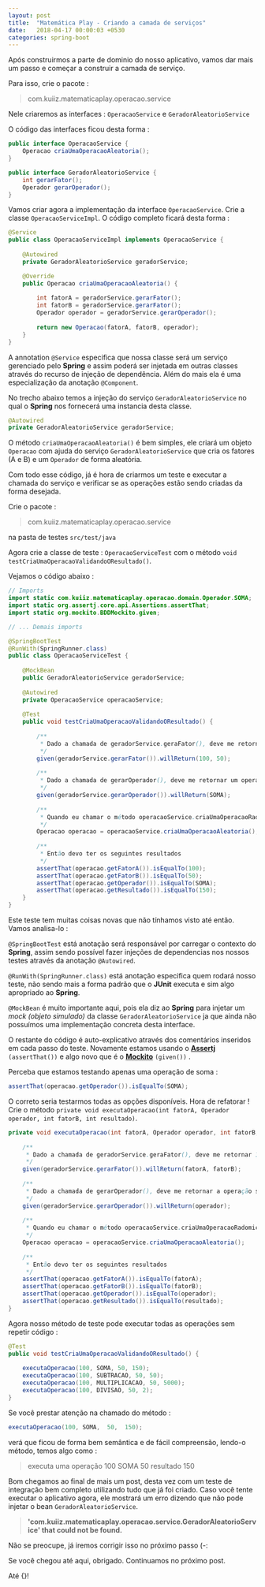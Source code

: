 ```yaml
---
layout: post
title:  "Matemática Play - Criando a camada de serviços"
date:   2018-04-17 00:00:03 +0530
categories: spring-boot
---
```



Após construirmos a parte de dominio do nosso aplicativo, vamos dar mais um passo e começar a construir a camada de serviço.

Para isso, crie o pacote :
> com.kuiiz.matematicaplay.operacao.service

Nele criaremos as interfaces : ```OperacaoService```  e ```GeradorAleatorioService```

O código das interfaces ficou desta forma :
```java
public interface OperacaoService {
	Operacao criaUmaOperacaoAleatoria();
}
```
```java
public interface GeradorAleatorioService {
	int gerarFator();
	Operador gerarOperador();	
}
```
Vamos criar agora a implementação da interface ```OperacaoService```. Crie a classe  ```OperacaoServiceImpl```.
O código completo ficará desta forma : 

```java
@Service
public class OperacaoServiceImpl implements OperacaoService {
	
	@Autowired
	private GeradorAleatorioService geradorService;

	@Override
	public Operacao criaUmaOperacaoAleatoria() {
		
		int fatorA = geradorService.gerarFator();
		int fatorB = geradorService.gerarFator();
		Operador operador = geradorService.gerarOperador();
		
		return new Operacao(fatorA, fatorB, operador);
	}
}
```
A annotation ```@Service``` especifica  que nossa classe será um serviço gerenciado pelo **Spring** e assim poderá ser injetada em outras classes através do recurso de injeção de dependência. Além do mais ela é uma especialização da anotação ```@Component```.

No trecho abaixo temos a injeção do serviço ```GeradorAleatorioService```  no qual o **Spring** nos fornecerá uma instancia desta classe.

```java
@Autowired  
private GeradorAleatorioService geradorService;
```

O método ```criaUmaOperacaoAleatoria()``` é bem simples, ele criará um objeto ```Operacao``` com ajuda do serviço ```GeradorAleatorioService```  que cria os fatores (A e B) e um ```Operador``` de forma aleatória.

Com todo esse código, já é hora de criarmos um teste e executar a chamada do serviço e verificar se as operações estão sendo criadas da forma desejada.

Crie o pacote :
> com.kuiiz.matematicaplay.operacao.service

na pasta de testes ```src/test/java```

Agora crie a classe de teste : ```OperacaoServiceTest``` com o método ```void testCriaUmaOperacaoValidandoOResultado()```.

Vejamos o código abaixo :
```java
// Imports 
import static com.kuiiz.matematicaplay.operacao.domain.Operador.SOMA;
import static org.assertj.core.api.Assertions.assertThat;
import static org.mockito.BDDMockito.given;

// ... Demais imports

@SpringBootTest
@RunWith(SpringRunner.class)
public class OperacaoServiceTest {
	
	@MockBean
	public GeradorAleatorioService geradorService;
	
	@Autowired
	private OperacaoService operacaoService;
	
	@Test
	public void testCriaUmaOperacaoValidandoOResultado() {		
		
		/**
		 * Dado a chamada de geradorService.geraFator(), deve me retornar 100 e 50
		 */
		given(geradorService.gerarFator()).willReturn(100, 50);
		
		/**
		 * Dado a chamada de gerarOperador(), deve me retornar um operador (+ - * \/)
		 */
		given(geradorService.gerarOperador()).willReturn(SOMA);
		
		/**
		 * Quando eu chamar o método operacaoService.criaUmaOperacaoRadomica()
		 */
		Operacao operacao = operacaoService.criaUmaOperacaoAleatoria();
		
		/**
		 * Então devo ter os seguintes resultados
		 */
		assertThat(operacao.getFatorA()).isEqualTo(100);
		assertThat(operacao.getFatorB()).isEqualTo(50);
		assertThat(operacao.getOperador()).isEqualTo(SOMA);
		assertThat(operacao.getResultado()).isEqualTo(150);
	}
}
```
Este teste tem muitas coisas novas que não tínhamos visto até então. Vamos analisa-lo :

```@SpringBootTest``` está anotação será responsável por carregar o contexto do **Spring**, assim sendo possível fazer injeções de dependencias nos nossos testes através da anotação ```@Autowired```.

```@RunWith(SpringRunner.class)``` está anotação especifica quem rodará nosso teste, não sendo mais a forma padrão que o **JUnit** executa e sim algo apropriado ao **Spring**.

```@MockBean``` é muito importante aqui, pois ela diz ao **Spring** para injetar um *mock (objeto simulado)* da classe  ```GeradorAleatorioService``` ja que ainda não possuímos uma implementação concreta desta interface.

O restante do código é auto-explicativo através dos comentários inseridos em cada passo do teste. Novamente estamos usando o **[Assertj](http://joel-costigliola.github.io/assertj)** ```(assertThat())``` e algo novo que é o **[Mockito](http://site.mockito.org/)** ```(given())``` .

Perceba que estamos testando apenas uma operação de soma :
```java
assertThat(operacao.getOperador()).isEqualTo(SOMA);
```
O correto seria testarmos todas as opções disponíveis. Hora de refatorar !
Crie o método ```private void executaOperacao(int fatorA, Operador operador, int fatorB, int resultado)```.

```java
private void executaOperacao(int fatorA, Operador operador, int fatorB, int resultado) {
		
	/**
	 * Dado a chamada de geradorService.geraFator(), deve me retornar 100 e 50
	 */
	given(geradorService.gerarFator()).willReturn(fatorA, fatorB);
		
	/**
	 * Dado a chamada de gerarOperador(), deve me retornar a operação soma (Operador.DIVISAO)
	 */
	given(geradorService.gerarOperador()).willReturn(operador);
		
	/**
	 * Quando eu chamar o método operacaoService.criaUmaOperacaoRadomica()
	 */
	Operacao operacao = operacaoService.criaUmaOperacaoAleatoria();
		
	/**
	 * Então devo ter os seguintes resultados
	 */
	assertThat(operacao.getFatorA()).isEqualTo(fatorA);
	assertThat(operacao.getFatorB()).isEqualTo(fatorB);
	assertThat(operacao.getOperador()).isEqualTo(operador);
	assertThat(operacao.getResultado()).isEqualTo(resultado);
}
```
Agora nosso método de teste pode executar todas as operações sem repetir código : 
```java
@Test
public void testCriaUmaOperacaoValidandoOResultado() {		
		
	executaOperacao(100, SOMA, 50, 150);
	executaOperacao(100, SUBTRACAO, 50, 50);
	executaOperacao(100, MULTIPLICACAO, 50, 5000);
	executaOperacao(100, DIVISAO, 50, 2);		
}
```
Se você prestar atenção na chamado do método :
```java
executaOperacao(100, SOMA,  50,  150);
```
verá que ficou de forma bem semântica e de fácil compreensão, lendo-o método, temos algo como : 
>executa uma operação 100 SOMA 50 resultado 150



Bom chegamos ao final de mais um post, desta vez com um teste de integração bem completo utilizando tudo que já foi criado. Caso você tente executar o aplicativo agora, ele mostrará um erro dizendo que não pode injetar o bean ```GeradorAleatorioService```.

> **'com.kuiiz.matematicaplay.operacao.service.GeradorAleatorioService' that could not be found.**

Não se preocupe, já iremos corrigir isso no próximo passo (-:

Se você chegou até aqui, obrigado. Continuamos no próximo post.

Até {}!